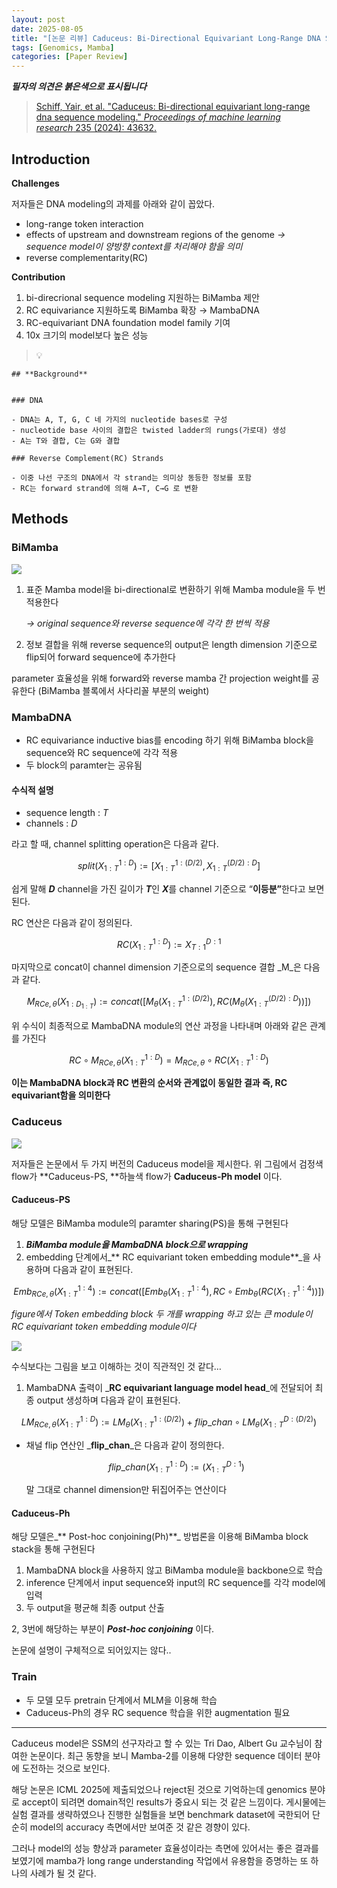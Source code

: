 ```yaml
---
layout: post
date: 2025-08-05
title: "[논문 리뷰] Caduceus: Bi-Directional Equivariant Long-Range DNA Sequence Modeling"
tags: [Genomics, Mamba]
categories: [Paper Review]
---
```


<span class="notion-red">_**필자의 의견은 붉은색으로 표시됩니다**_</span>


> [Schiff, Yair, et al. "Caduceus: Bi-directional equivariant long-range dna sequence modeling." ](https://pmc.ncbi.nlm.nih.gov/articles/PMC12189541/)[_Proceedings of machine learning research_](https://pmc.ncbi.nlm.nih.gov/articles/PMC12189541/)[ 235 (2024): 43632.](https://pmc.ncbi.nlm.nih.gov/articles/PMC12189541/)



## Introduction


**Challenges**


저자들은 DNA modeling의 과제를 아래와 같이 꼽았다.

- long-range token interaction
- effects of upstream and downstream regions of the genome 
_→ sequence model이 양방향 context를 처리해야 함을 의미_
- reverse complementarity(RC)

**Contribution**

1. bi-direcrional sequence modeling 지원하는 BiMamba 제안
1. RC equivariance 지원하도록 BiMamba 확장 → MambaDNA
1. RC-equivariant DNA foundation model family 기여
1. 10x 크기의 model보다 높은 성능

> 💡 


	## **Background**


	### DNA

	- DNA는 A, T, G, C 네 가지의 nucleotide bases로 구성
	- nucleotide base 사이의 결합은 twisted ladder의 rungs(가로대) 생성
	- A는 T와 결합, C는 G와 결합

	### Reverse Complement(RC) Strands

	- 이중 나선 구조의 DNA에서 각 strand는 의미상 동등한 정보를 포함
	- RC는 forward strand에 의해 A→T, C→G 로 변환


## Methods



### BiMamba


![](https://prod-files-secure.s3.us-west-2.amazonaws.com/542b861c-36a8-4051-84e5-8804b6728dba/2c247d59-7815-4980-99f0-8f0d21f445a7/image.png?X-Amz-Algorithm=AWS4-HMAC-SHA256&X-Amz-Content-Sha256=UNSIGNED-PAYLOAD&X-Amz-Credential=ASIAZI2LB4665WVNL4IY%2F20250827%2Fus-west-2%2Fs3%2Faws4_request&X-Amz-Date=20250827T050119Z&X-Amz-Expires=3600&X-Amz-Security-Token=IQoJb3JpZ2luX2VjEC0aCXVzLXdlc3QtMiJHMEUCICITwmyzY39f6Ail%2FHzKagSIVlL0RRsjaR9zrPBNCdrjAiEAsFtFfK6nsLjliU%2FiIs7whNdBaLCRqV%2B3L4kXh1WDAzwqiAQIhv%2F%2F%2F%2F%2F%2F%2F%2F%2F%2FARAAGgw2Mzc0MjMxODM4MDUiDMyhlkVEw4qHdik9MircA%2F0dqPXRGazvX098COLqjkVU9tRu%2Fzx89x69cdar0noagypcauHs70XOq4eEKiAXciuAccp8OA4TmDD4O1Jp3C%2FsViUX9V473tZkyNGEHWigZ6mVSda0PlQ%2FXfvK%2Fg%2FT6ecKtADbFsBieXyeDR54%2BM%2FapxgcnWFU%2F1VXEPZVh%2B2WL8xmNivbkKsv0HZbRzGLi3qwkx5%2BAYFxptdGQk%2B8e5syT5maON19jozt23xm2OzNW05xNjpmrqlMWviphN7j%2B%2Fpm8Z4Kz2GTl3SNK%2BQMxIL236GGaLQUoE3%2FLD6%2Bo8P9qVFjJ3YrCCNreLzuR%2Fw5BJzSbrj0UCFcR1Pw55ENtOZUmUY2Zio4Ziun9u8RQadsVanWy%2BpXFFuRCSehyzWBzOcQCgj4jbK3TgKuNWbfdP8gbjyX4wM9uwuizhW5JEZZS7JWHvQ4ixMk6JSWtT7eWKcYYpmI5Z%2BiWcyWJLQj09HU%2BNc9h9gc44W2JCyaQtacmSC212sCMSKEELf15GIPEcdDv1w88oOw0q1BXc6bCICxCNDV1IM4o4h8qSm%2FE3gc0JYs5Nijk5rpoosOSXrXt%2Fa9xhWM877s1iMwW%2FQf9zB0FI0vSrn36k6CECfH4Y%2B00OiWLYJOdovuI5%2FPMLiVusUGOqUBkFOAO0rookhQbA5smvyq5flF8v%2B3KLdyNv1IZl1VBTD5RiGxMK9PJ4oFtXPGs8ffYeXzPRBEQIdrk%2FGLY6JzHgE4eHCsJb9KBMXEpGbo2UG%2FEuAH69VGP%2FPbdy61vNk9mhdnO74MZoA20CbvK4ASCFgfioKi6e80xm9cXgdFO%2FEeX3w%2FFpJDh7Wbf31ie1Kit073Iuv%2BMolUYrUv0eLzaZG9iwIQ&X-Amz-Signature=12e9729976be78ee8ff17d482167881f09d0f3acacf2cf56adcd58c125d2edc6&X-Amz-SignedHeaders=host&x-amz-checksum-mode=ENABLED&x-id=GetObject)

1. 표준 Mamba model을 bi-directional로 변환하기 위해 Mamba module을 두 번 적용한다

	_→ original sequence와 reverse sequence에 각각 한 번씩 적용_

1. 정보 결합을 위해 reverse sequence의 output은 length dimension 기준으로 flip되어 forward sequence에 추가한다

parameter 효율성을 위해 forward와 reverse mamba 간 projection weight를 공유한다 (BiMamba 블록에서 사다리꼴 부분의 weight)



### MambaDNA

- RC equivariance inductive bias를 encoding 하기 위해 BiMamba block을 sequence와 RC sequence에 각각 적용
- 두 block의 paramter는 공유됨


#### 수식적 설명

- sequence length : _T_
- channels : _D_

라고 할 때,  channel splitting operation은 다음과 같다.


$$
split(X^{1:D}_{1:T}):=[X^{1:(D/2)}_{1:T},X^{(D/2):D}_{1:T}]
$$


<span class="notion-red">쉽게 말해 </span><span class="notion-red">_**D**_</span><span class="notion-red"> channel을 가진 길이가 </span><span class="notion-red">_**T**_</span><span class="notion-red">인 </span><span class="notion-red">_**X**_</span><span class="notion-red">를 channel 기준으로 “</span><span class="notion-red">**이등분”**</span><span class="notion-red">한다고 보면 된다.</span>


RC 연산은 다음과 같이 정의된다.


$$
RC(X^{1:D}_{1:T}):=X^{D:1}_{T:1}
$$


마지막으로 concat이 channel dimension 기준으로의 sequence 결합 _M_은 다음과 같다.


$$
M_{RCe,\theta}(X_{1:D_{1:T}}):=concat([M_{\theta}(X^{1:(D/2)}_{1:T}),RC(M_{\theta}(X^{(D/2):D}_{1:T}))])
$$


위 수식이 최종적으로 MambaDNA module의 연산 과정을 나타내며 아래와 같은 관계를 가진다


$$
RC\circ M_{RCe,\theta}(X^{1:D}_{1:T}) = M_{RCe,\theta} \circ RC(X^{1:D}_{1:T})
$$


**이는 MambaDNA block과 RC 변환의 순서와 관계없이 동일한 결과 즉, RC equivariant함을 의미한다**



### Caduceus


![](https://prod-files-secure.s3.us-west-2.amazonaws.com/542b861c-36a8-4051-84e5-8804b6728dba/f94a60d7-8145-473b-aef9-7c68d3ec604a/image.png?X-Amz-Algorithm=AWS4-HMAC-SHA256&X-Amz-Content-Sha256=UNSIGNED-PAYLOAD&X-Amz-Credential=ASIAZI2LB4665WVNL4IY%2F20250827%2Fus-west-2%2Fs3%2Faws4_request&X-Amz-Date=20250827T050119Z&X-Amz-Expires=3600&X-Amz-Security-Token=IQoJb3JpZ2luX2VjEC0aCXVzLXdlc3QtMiJHMEUCICITwmyzY39f6Ail%2FHzKagSIVlL0RRsjaR9zrPBNCdrjAiEAsFtFfK6nsLjliU%2FiIs7whNdBaLCRqV%2B3L4kXh1WDAzwqiAQIhv%2F%2F%2F%2F%2F%2F%2F%2F%2F%2FARAAGgw2Mzc0MjMxODM4MDUiDMyhlkVEw4qHdik9MircA%2F0dqPXRGazvX098COLqjkVU9tRu%2Fzx89x69cdar0noagypcauHs70XOq4eEKiAXciuAccp8OA4TmDD4O1Jp3C%2FsViUX9V473tZkyNGEHWigZ6mVSda0PlQ%2FXfvK%2Fg%2FT6ecKtADbFsBieXyeDR54%2BM%2FapxgcnWFU%2F1VXEPZVh%2B2WL8xmNivbkKsv0HZbRzGLi3qwkx5%2BAYFxptdGQk%2B8e5syT5maON19jozt23xm2OzNW05xNjpmrqlMWviphN7j%2B%2Fpm8Z4Kz2GTl3SNK%2BQMxIL236GGaLQUoE3%2FLD6%2Bo8P9qVFjJ3YrCCNreLzuR%2Fw5BJzSbrj0UCFcR1Pw55ENtOZUmUY2Zio4Ziun9u8RQadsVanWy%2BpXFFuRCSehyzWBzOcQCgj4jbK3TgKuNWbfdP8gbjyX4wM9uwuizhW5JEZZS7JWHvQ4ixMk6JSWtT7eWKcYYpmI5Z%2BiWcyWJLQj09HU%2BNc9h9gc44W2JCyaQtacmSC212sCMSKEELf15GIPEcdDv1w88oOw0q1BXc6bCICxCNDV1IM4o4h8qSm%2FE3gc0JYs5Nijk5rpoosOSXrXt%2Fa9xhWM877s1iMwW%2FQf9zB0FI0vSrn36k6CECfH4Y%2B00OiWLYJOdovuI5%2FPMLiVusUGOqUBkFOAO0rookhQbA5smvyq5flF8v%2B3KLdyNv1IZl1VBTD5RiGxMK9PJ4oFtXPGs8ffYeXzPRBEQIdrk%2FGLY6JzHgE4eHCsJb9KBMXEpGbo2UG%2FEuAH69VGP%2FPbdy61vNk9mhdnO74MZoA20CbvK4ASCFgfioKi6e80xm9cXgdFO%2FEeX3w%2FFpJDh7Wbf31ie1Kit073Iuv%2BMolUYrUv0eLzaZG9iwIQ&X-Amz-Signature=27f06a7ef6264b2d5fcafd6d2fcf43502d2ac057beb85271086973b98fae32dc&X-Amz-SignedHeaders=host&x-amz-checksum-mode=ENABLED&x-id=GetObject)


저자들은 논문에서 두 가지 버전의 Caduceus model을 제시한다. 위 그림에서 검정색 flow가 **Caduceus-PS, **하늘색 flow가 **Caduceus-Ph model** 이다.



#### Caduceus-PS


해당 모델은 BiMamba module의 paramter sharing(PS)을 통해 구현된다

1. _**BiMamba module을 MambaDNA block으로 wrapping**_
1. embedding 단계에서_** RC equivariant token embedding module**_을 사용하며 다음과 같이 표현된다.

$$
Emb_{RCe,\theta}(X^{1:4}_{1:T}):=concat([Emb_{\theta}(X^{1:4}_{1:T}),RC \circ Emb_{\theta}(RC(X^{1:4}_{1:T}))])
$$


_figure에서 Token embedding block 두 개를 wrapping 하고 있는 큰 module이 RC equivariant token embedding module이다_


![](https://prod-files-secure.s3.us-west-2.amazonaws.com/542b861c-36a8-4051-84e5-8804b6728dba/b175e4da-71eb-4e91-8c23-a06dabe673c9/image.png?X-Amz-Algorithm=AWS4-HMAC-SHA256&X-Amz-Content-Sha256=UNSIGNED-PAYLOAD&X-Amz-Credential=ASIAZI2LB4665WVNL4IY%2F20250827%2Fus-west-2%2Fs3%2Faws4_request&X-Amz-Date=20250827T050119Z&X-Amz-Expires=3600&X-Amz-Security-Token=IQoJb3JpZ2luX2VjEC0aCXVzLXdlc3QtMiJHMEUCICITwmyzY39f6Ail%2FHzKagSIVlL0RRsjaR9zrPBNCdrjAiEAsFtFfK6nsLjliU%2FiIs7whNdBaLCRqV%2B3L4kXh1WDAzwqiAQIhv%2F%2F%2F%2F%2F%2F%2F%2F%2F%2FARAAGgw2Mzc0MjMxODM4MDUiDMyhlkVEw4qHdik9MircA%2F0dqPXRGazvX098COLqjkVU9tRu%2Fzx89x69cdar0noagypcauHs70XOq4eEKiAXciuAccp8OA4TmDD4O1Jp3C%2FsViUX9V473tZkyNGEHWigZ6mVSda0PlQ%2FXfvK%2Fg%2FT6ecKtADbFsBieXyeDR54%2BM%2FapxgcnWFU%2F1VXEPZVh%2B2WL8xmNivbkKsv0HZbRzGLi3qwkx5%2BAYFxptdGQk%2B8e5syT5maON19jozt23xm2OzNW05xNjpmrqlMWviphN7j%2B%2Fpm8Z4Kz2GTl3SNK%2BQMxIL236GGaLQUoE3%2FLD6%2Bo8P9qVFjJ3YrCCNreLzuR%2Fw5BJzSbrj0UCFcR1Pw55ENtOZUmUY2Zio4Ziun9u8RQadsVanWy%2BpXFFuRCSehyzWBzOcQCgj4jbK3TgKuNWbfdP8gbjyX4wM9uwuizhW5JEZZS7JWHvQ4ixMk6JSWtT7eWKcYYpmI5Z%2BiWcyWJLQj09HU%2BNc9h9gc44W2JCyaQtacmSC212sCMSKEELf15GIPEcdDv1w88oOw0q1BXc6bCICxCNDV1IM4o4h8qSm%2FE3gc0JYs5Nijk5rpoosOSXrXt%2Fa9xhWM877s1iMwW%2FQf9zB0FI0vSrn36k6CECfH4Y%2B00OiWLYJOdovuI5%2FPMLiVusUGOqUBkFOAO0rookhQbA5smvyq5flF8v%2B3KLdyNv1IZl1VBTD5RiGxMK9PJ4oFtXPGs8ffYeXzPRBEQIdrk%2FGLY6JzHgE4eHCsJb9KBMXEpGbo2UG%2FEuAH69VGP%2FPbdy61vNk9mhdnO74MZoA20CbvK4ASCFgfioKi6e80xm9cXgdFO%2FEeX3w%2FFpJDh7Wbf31ie1Kit073Iuv%2BMolUYrUv0eLzaZG9iwIQ&X-Amz-Signature=e9e6562a57defc52a409beadf85dc1e6a05165cad81a497187f44ea19cff6f0a&X-Amz-SignedHeaders=host&x-amz-checksum-mode=ENABLED&x-id=GetObject)


<span class="notion-red">수식보다는 그림을 보고 이해하는 것이 직관적인 것 같다…</span>

1. MambaDNA 출력이 _**RC equivariant language model head**_에 전달되어 최종 output 생성하며 다음과 같이 표현된다.

$$
LM_{RCe,\theta}(X^{1:D}_{1:T}):= LM_{\theta}(X^{1:(D/2)}_{1:T})+flip\_chan\circ LM_{\theta}(X^{D:(D/2)}_{1:T})
$$

- 채널 flip 연산인 _**flip\_chan**_은 다음과 같이 정의한다.

	$$
	flip\_chan(X^{1:D}_{1:T}):=(X^{D:1}_{1:T})
	$$


	말 그대로 channel dimension만 뒤집어주는 연산이다



#### Caduceus-Ph


해당 모델은_** Post-hoc conjoining(Ph)**_ 방법론을 이용해 BiMamba block stack을 통해 구현된다

1. MambaDNA block을 사용하지 않고 BiMamba module을 backbone으로 학습
1. inference 단계에서 input sequence와 input의 RC sequence를 각각 model에 입력
1. 두 output을 평균해 최종 output 산출

2, 3번에 해당하는 부분이 _**Post-hoc conjoining**_ 이다.


<span class="notion-red">논문에 설명이 구체적으로 되어있지는 않다..</span>



### Train

- 두 모델 모두 pretrain 단계에서 MLM을 이용해 학습
- Caduceus-Ph의 경우 RC sequence 학습을 위한 augmentation 필요

---


<span class="notion-red">Caduceus model은 SSM의 선구자라고 할 수 있는 Tri Dao, Albert Gu 교수님이 참여한 논문이다. 최근 동향을 보니 Mamba-2를 이용해 다양한 sequence 데이터 분야에 도전하는 것으로 보인다.</span>


<span class="notion-red">해당 논문은 ICML 2025에 제출되었으나 reject된 것으로 기억하는데 genomics 분야로 accept이 되려면 domain적인 results가 중요시 되는 것 같은 느낌이다. 게시물에는 실험 결과를 생략하였으나 진행한 실험들을 보면 benchmark dataset에 국한되어 단순히 model의 accuracy 측면에서만 보여준 것 같은 경향이 있다.</span>


<span class="notion-red">그러나 model의 성능 향상과 parameter 효율성이라는 측면에 있어서는 좋은 결과를 보였기에 mamba가 long range understanding 작업에서 유용함을 증명하는 또 하나의 사례가 될 것 같다.</span>

